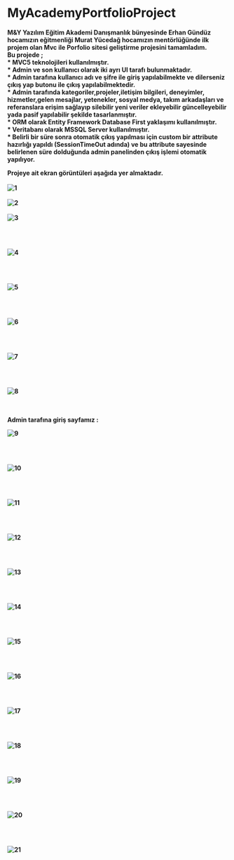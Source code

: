 # MyAcademyPortfolioProject
<b> M&Y Yazılım Eğitim Akademi Danışmanlık bünyesinde Erhan Gündüz hocamızın eğitmenliği Murat Yücedağ hocamızın mentörlüğünde ilk projem olan Mvc ile Porfolio sitesi geliştirme projesini tamamladım.</b>
<br/>
<b>Bu projede ;</b>
<br/>
<b>* MVC5 teknolojileri kullanılmıştır.  </b>
<br/>
<b>* Admin ve son kullanıcı olarak iki ayrı UI tarafı bulunmaktadır.   </b>
<br/>
<b>* Admin tarafına kullanıcı adı ve şifre ile giriş yapılabilmekte ve dilerseniz çıkış yap butonu ile çıkış yapılabilmektedir.   </b>
<br/>
<b>* Admin tarafında kategoriler,projeler,iletişim bilgileri, deneyimler, hizmetler,gelen mesajlar, yetenekler, sosyal medya, takım arkadaşları ve referanslara erişim sağlayıp silebilir yeni veriler ekleyebilir güncelleyebilir yada pasif yapılabilir şekilde tasarlanmıştır. </b>
<br/>
<b>* ORM olarak Entity Framework Database First yaklaşımı kullanılmıştır. </b>
<br/>
<b>* Veritabanı olarak MSSQL Server kullanılmıştır.</b>
<br/>
<b>* Belirli bir süre sonra otomatik çıkış yapılması için custom bir attribute hazırlığı yapıldı (SessionTimeOut adında) ve bu attribute sayesinde belirlenen süre dolduğunda admin panelinden çıkış işlemi otomatik yapılıyor.<b/>

<b>Projeye ait ekran görüntüleri aşağıda yer almaktadır.</b>
<br/>
<br/>
![1](https://github.com/fatmaikis/ASP.NET-MVC-Portfolio-Projectt/assets/77547782/254375c2-3929-48f1-b752-109a47cc9268)
<br/>
<br/>
![2](https://github.com/fatmaikis/ASP.NET-MVC-Portfolio-Projectt/assets/77547782/21b45b42-6f95-4c14-8c18-5ba9f3d4c00e)
<br/>
<br/>
![3](https://github.com/fatmaikis/ASP.NET-MVC-Portfolio-Projectt/assets/77547782/14c6fa7d-04f7-4cd2-a9ed-c9fee7d27b7e)

<br/>
<br/>

![4](https://github.com/fatmaikis/ASP.NET-MVC-Portfolio-Projectt/assets/77547782/0efa4064-04e0-4b3d-8561-b84206c0085f)

<br/>
<br/>

![5](https://github.com/fatmaikis/ASP.NET-MVC-Portfolio-Projectt/assets/77547782/0ab5a54e-7e57-4b6e-b7c8-e2f4cd46130c)

<br/>
<br/>

![6](https://github.com/fatmaikis/ASP.NET-MVC-Portfolio-Projectt/assets/77547782/d967d898-fa23-4a22-b9e9-65c3e057b636)

<br/>
<br/>

![7](https://github.com/fatmaikis/ASP.NET-MVC-Portfolio-Projectt/assets/77547782/f6f162bd-ca93-4d89-9396-14f35dd337eb)

<br/>
<br/>

![8](https://github.com/fatmaikis/ASP.NET-MVC-Portfolio-Projectt/assets/77547782/2b8a99f7-1bfb-4130-8ec7-75393b95a617)

<br/>
<br/>
<b>Admin tarafına giriş sayfamız : 
<br/>

![9](https://github.com/fatmaikis/ASP.NET-MVC-Portfolio-Projectt/assets/77547782/55460a47-fbab-4684-9c31-ca86ee2fcf8b)


<br/>
<br/>

![10](https://github.com/fatmaikis/ASP.NET-MVC-Portfolio-Projectt/assets/77547782/3fa791bb-0ca6-4bb3-b1a6-5b210cb28260)

<br/>
<br/>

![11](https://github.com/fatmaikis/ASP.NET-MVC-Portfolio-Projectt/assets/77547782/6678deb2-ae97-4bb1-aeda-963b1d3b5324)

<br/>
<br/>

![12](https://github.com/fatmaikis/ASP.NET-MVC-Portfolio-Projectt/assets/77547782/b2b9656f-7945-4088-ab5f-9b617e05a711)


<br/>
<br/>

![13](https://github.com/fatmaikis/ASP.NET-MVC-Portfolio-Projectt/assets/77547782/88b2c3ac-0b18-4343-85da-24d6ddf58145)


<br/>
<br/>

![14](https://github.com/fatmaikis/ASP.NET-MVC-Portfolio-Projectt/assets/77547782/30a4d62f-0a94-4c79-a6c4-9246eb92dc2d)


<br/>
<br/>

![15](https://github.com/fatmaikis/ASP.NET-MVC-Portfolio-Projectt/assets/77547782/ce5ed997-4543-4945-be16-e5f24a13474c)


<br/>
<br/>

![16](https://github.com/fatmaikis/ASP.NET-MVC-Portfolio-Projectt/assets/77547782/96fea5df-31d0-415e-a110-eed3a4d5385a)


<br/>
<br/>

![17](https://github.com/fatmaikis/ASP.NET-MVC-Portfolio-Projectt/assets/77547782/8b7defac-ce3b-48e1-b6c6-6845d1fd60ed)

<br/>
<br/>

![18](https://github.com/fatmaikis/ASP.NET-MVC-Portfolio-Projectt/assets/77547782/99a1ddd7-c16a-4c41-b4c9-48efc278d2ce)

<br/>
<br/>

![19](https://github.com/fatmaikis/ASP.NET-MVC-Portfolio-Projectt/assets/77547782/0c3ab969-29b3-4430-85cc-16c86c17f85b)


<br/>
<br/>

![20](https://github.com/fatmaikis/ASP.NET-MVC-Portfolio-Projectt/assets/77547782/eb6bc1c1-5a3f-4704-9080-23a5a9724bbb)


<br/>
<br/>

![21](https://github.com/fatmaikis/ASP.NET-MVC-Portfolio-Projectt/assets/77547782/f985b2df-84cf-43e7-8774-4d3be2161998)
